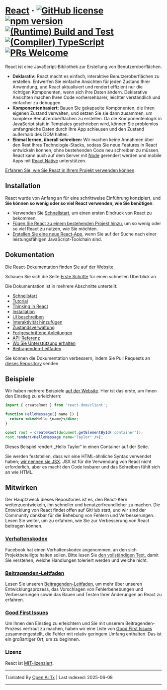 # [React](https://react.dev/) &middot; [![GitHub license](https://img.shields.io/badge/license-MIT-blue.svg)](https://github.com/facebook/react/blob/main/LICENSE) [![npm version](https://img.shields.io/npm/v/react.svg?style=flat)](https://www.npmjs.com/package/react) [![(Runtime) Build and Test](https://github.com/facebook/react/actions/workflows/runtime_build_and_test.yml/badge.svg)](https://github.com/facebook/react/actions/workflows/runtime_build_and_test.yml) [![(Compiler) TypeScript](https://github.com/facebook/react/actions/workflows/compiler_typescript.yml/badge.svg?branch=main)](https://github.com/facebook/react/actions/workflows/compiler_typescript.yml) [![PRs Welcome](https://img.shields.io/badge/PRs-welcome-brightgreen.svg)](https://legacy.reactjs.org/docs/how-to-contribute.html#your-first-pull-request)

React ist eine JavaScript-Bibliothek zur Erstellung von Benutzeroberflächen.

* **Deklarativ:** React macht es einfach, interaktive Benutzeroberflächen zu erstellen. Entwerfen Sie einfache Ansichten für jeden Zustand Ihrer Anwendung, und React aktualisiert und rendert effizient nur die richtigen Komponenten, wenn sich Ihre Daten ändern. Deklarative Ansichten machen Ihren Code vorhersehbarer, leichter verständlich und einfacher zu debuggen.
* **Komponentenbasiert:** Bauen Sie gekapselte Komponenten, die ihren eigenen Zustand verwalten, und setzen Sie sie dann zusammen, um komplexe Benutzeroberflächen zu erstellen. Da die Komponentenlogik in JavaScript statt in Templates geschrieben wird, können Sie problemlos umfangreiche Daten durch Ihre App schleusen und den Zustand außerhalb des DOM halten.
* **Einmal lernen, überall schreiben:** Wir machen keine Annahmen über den Rest Ihres Technologie-Stacks, sodass Sie neue Features in React entwickeln können, ohne bestehenden Code neu schreiben zu müssen. React kann auch auf dem Server mit [Node](https://nodejs.org/en) gerendert werden und mobile Apps mit [React Native](https://reactnative.dev/) unterstützen.

[Erfahren Sie, wie Sie React in Ihrem Projekt verwenden können](https://react.dev/learn).

## Installation

React wurde von Anfang an für eine schrittweise Einführung konzipiert, und **Sie können so wenig oder so viel React verwenden, wie Sie benötigen**:

* Verwenden Sie [Schnellstart](https://react.dev/learn), um einen ersten Eindruck von React zu bekommen.
* [Fügen Sie React zu einem bestehenden Projekt hinzu](https://react.dev/learn/add-react-to-an-existing-project), um so wenig oder so viel React zu nutzen, wie Sie möchten.
* [Erstellen Sie eine neue React-App](https://react.dev/learn/start-a-new-react-project), wenn Sie auf der Suche nach einer leistungsfähigen JavaScript-Toolchain sind.

## Dokumentation

Die React-Dokumentation finden Sie [auf der Website](https://react.dev/).

Schauen Sie sich die Seite [Erste Schritte](https://react.dev/learn) für einen schnellen Überblick an.

Die Dokumentation ist in mehrere Abschnitte unterteilt:

* [Schnellstart](https://react.dev/learn)
* [Tutorial](https://react.dev/learn/tutorial-tic-tac-toe)
* [Thinking in React](https://react.dev/learn/thinking-in-react)
* [Installation](https://react.dev/learn/installation)
* [UI beschreiben](https://react.dev/learn/describing-the-ui)
* [Interaktivität hinzufügen](https://react.dev/learn/adding-interactivity)
* [Zustandsverwaltung](https://react.dev/learn/managing-state)
* [Fortgeschrittene Anleitungen](https://react.dev/learn/escape-hatches)
* [API-Referenz](https://react.dev/reference/react)
* [Wo Sie Unterstützung erhalten](https://react.dev/community)
* [Beitragenden-Leitfaden](https://legacy.reactjs.org/docs/how-to-contribute.html)

Sie können die Dokumentation verbessern, indem Sie Pull Requests an [dieses Repository](https://github.com/reactjs/react.dev) senden.

## Beispiele

Wir haben mehrere Beispiele [auf der Website](https://react.dev/). Hier ist das erste, um Ihnen den Einstieg zu erleichtern:

```jsx
import { createRoot } from 'react-dom/client';

function HelloMessage({ name }) {
  return <div>Hello {name}</div>;
}

const root = createRoot(document.getElementById('container'));
root.render(<HelloMessage name="Taylor" />);
```

Dieses Beispiel rendert „Hello Taylor“ in einen Container auf der Seite.

Sie werden feststellen, dass wir eine HTML-ähnliche Syntax verwendet haben; [wir nennen sie JSX](https://react.dev/learn#writing-markup-with-jsx). JSX ist für die Verwendung von React nicht erforderlich, aber es macht den Code lesbarer und das Schreiben fühlt sich an wie HTML.

## Mitwirken

Der Hauptzweck dieses Repositories ist es, den React-Kern weiterzuentwickeln, ihn schneller und benutzerfreundlicher zu machen. Die Entwicklung von React findet offen auf GitHub statt, und wir sind der Community dankbar für die Behebung von Fehlern und Verbesserungen. Lesen Sie weiter, um zu erfahren, wie Sie zur Verbesserung von React beitragen können.

### [Verhaltenskodex](https://code.fb.com/codeofconduct)

Facebook hat einen Verhaltenskodex angenommen, an den sich Projektbeteiligte halten sollen. Bitte lesen Sie [den vollständigen Text](https://code.fb.com/codeofconduct), damit Sie verstehen, welche Handlungen toleriert werden und welche nicht.

### [Beitragenden-Leitfaden](https://legacy.reactjs.org/docs/how-to-contribute.html)

Lesen Sie unseren [Beitragenden-Leitfaden](https://legacy.reactjs.org/docs/how-to-contribute.html), um mehr über unseren Entwicklungsprozess, das Vorschlagen von Fehlerbehebungen und Verbesserungen sowie das Bauen und Testen Ihrer Änderungen an React zu erfahren.

### [Good First Issues](https://github.com/facebook/react/labels/good%20first%20issue)

Um Ihnen den Einstieg zu erleichtern und Sie mit unserem Beitragenden-Prozess vertraut zu machen, haben wir eine Liste von [Good First Issues](https://github.com/facebook/react/labels/good%20first%20issue) zusammengestellt, die Fehler mit relativ geringem Umfang enthalten. Das ist ein großartiger Ort, um zu beginnen.

### Lizenz

React ist [MIT-lizenziert](./LICENSE).

---

Tranlated By [Open Ai Tx](https://github.com/OpenAiTx/OpenAiTx) | Last indexed: 2025-06-08

---